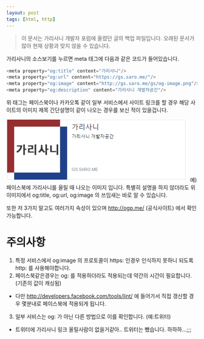 ```yaml
---
layout: post
tags: [html, http]
---
```


> 이 문서는 가리사니 개발자 포럼에 올렸던 글의 백업 파일입니다.
오래된 문서가 많아 현재 상황과 맞지 않을 수 있습니다.


가리사니의 소스보기를 누르면 meta 태그에 다음과 같은 코드가 들어있습니다.
``` java
<meta property="og:title" content="가리사니"/>
<meta property="og:url" content="https://gs.saro.me/"/>
<meta property="og:image" content="http://gs.saro.me/gs/og-image.png"/>
<meta property="og:description" content="가리사니 개발자공간"/>
```

위 태그는 페이스북이나 카카오톡 같이 일부 서비스에서 사이트 링크를 할 경우 해당 사이트의 이미지 제목 간단설명이 같이 나오는 경우를 보신 적이 있을겁니다.

![](/file/old/44.png)
예) 페이스북에 가리사니를 올릴 때 나오는 이미지 입니다.
특별히 설명을 하지 않더라도 위 이미지에서 og:title, og:url, og:image 의 쓰임새는 바로 알 수 있습니다.

또한 저 3가지 말고도 여러가지 속성이 있으며 http://ogp.me/ (공식사이트) 에서 확인 가능합니다.

# 주의사항
1. 특정 서비스에서 og:image 의 프로토콜이 https: 인경우 인식하지 못하니 되도록 http: 를 사용해야합니다.
2. 페이스북같은경우는 og: 를 적용하더라도 적용되는데 약간의 시간이 필요합니다. (기존의 값이 캐싱됨)
 - 다만 http://developers.facebook.com/tools/lint/ 에 들어가서 직접 갱신할 경우 몇분내로 페이스북에 적용되게 됩니다.
3. 일부 서비스는 og: 가 아닌 다른 방법으로 이를 확인합니다. (예:트위터)
 - 트위터에 가리사니 링크 올릴사람이 없을거같아.. 트위터는 뺐습니다. 하하하...;;;